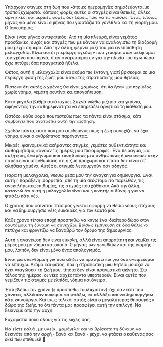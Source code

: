 Υπάρχουν στιγμές στη ζωή που κάποιες ημερομηνίες σημαδεύονται με τρόπο ξεχωριστό. Κάποιες φορές αυτές οι στιγμές είναι θετικές, άλλες αρνητικές, και μερικές φορές δεν ξέρεις πώς να τις νιώσεις. Ένας τέτοιος μήνας για μένα είναι ο μήνας που γιορτάζω τα γενέθλια και τη γιορτή μου. Ο Ιανουάριος.

Είναι ένας μήνας αντιφατικός. Από τη μία πλευρά, είναι γεμάτος προσδοκίες, ευχές και στιγμές που με κάνουν να αναλογιστώ τη διαδρομή μου μέχρι σήμερα. Από την άλλη, φέρνει μαζί του μια ανεπαίσθητη μελαγχολία. Είναι αυτή η περίεργη «γεύση» που γεύομαι όταν σκέφτομαι τον χρόνο που περνά, όταν αναρωτιέμαι αν για την ηλικία που έχω τώρα έχω πετύχει όσα πραγματικά ήθελα.

Φέτος, αυτή η μελαγχολία είναι ακόμα πιο έντονη, γιατί βρίσκομαι σε μια περίεργη φάση της ζωής μου λόγω της στρατιωτικής μου θητείας. 

Πίστευα ότι αυτός ο χρόνος θα είναι χαμένος· ότι θα ήταν μια περίοδος χωρίς νόημα, γεμάτη ρουτίνα και απογοήτευση.

Κατά μεγάλο βαθμό αυτό ισχύει. Συχνά νιώθω μιζέρια και γκρίνια, αφήνοντας την καθημερινότητα να επηρεάζει αρνητικά τη διάθεσή μου. 

Ωστόσο, κάθε φορά που πιστεύω πως τα πάντα είναι στάσιμα, κάτι συμβαίνει που ανατρέπει αυτή την αίσθηση.

Σχεδόν πάντα, αυτό που μου αποδεικνύει πως η ζωή συνεχίζει να έχει νόημα, είναι ο ανθρώπινος παράγοντας. 

Μικρές, φαινομενικά ασήμαντες στιγμές, γεμάτες αυθεντικότητα και αυθορμητισμό, κάνουν τις ημέρες μου πιο όμορφες. Ένα πείραγμα, μια συζήτηση, ένα μήνυμα από τους δικούς μου ανθρώπους ή ένα αστείο στην παρέα είναι υπενθυμίσεις ότι η ζωή προχωρά και τίποτα δεν είναι στ’ αλήθεια χαμένο.
Αυτές οι στιγμές λειτουργούν σαν οδηγός. 

Παρά τη μελαγχολία, νιώθω μέσα μου την ανάγκη για δημιουργία.
Είναι αυτή η παράξενη ισορροπία: από τη μία σκέφτομαι το παρελθόν, τις ανεκπλήρωτες επιθυμίες, τις στιγμές που χάθηκαν. 
Από την άλλη, κατανοώ ότι αυτή η μελαγχολία είναι και η κινητήρια δύναμη για να φτιάξω κάτι νέο. 

Ο χρόνος που φαίνεται στάσιμος γίνεται αφορμή να θέσω νέους στόχους και να δημιουργήσω νέες ευκαιρίες για τον εαυτό μου.

Κάθε χρόνο τέτοια εποχή προσπαθώ να κάνω ένα ιδιαίτερο δώρο στον εαυτό μου: τη δύναμη να συνεχίζω. 
Βρίσκω έμπνευση σε όσα θέλω να πετύχω και φροντίζω να ξαναβρώ τον δρόμο της δημιουργίας. 

Αυτή η ανανέωση δεν είναι εύκολη, αλλά είναι απαραίτητη και γεμίζει τις μέρες μου με νόημα και σκοπό.
Ο μήνας των γενεθλίων και της γιορτής μου, λοιπόν, δεν είναι μόνο ένας απολογισμός. 

Είναι μια υπενθύμιση για όσα αξίζει να κρατήσω και για όσα ονειρεύομαι να επιτύχω. 
Ακόμα και φέτος, που η στρατιωτική μου θητεία μοιάζει να έχει «παγώσει» τη ζωή μου, τίποτα δεν είναι πραγματικά ακίνητο. Στο τέλος της ημέρας, οι νέες αρχές πάντα υπερτερούν. Είναι αυτές που γεμίζουν τις στιγμές με ελπίδα, νόημα και όνειρα.

Έτσι βλέπω τον χρόνο (ή προσπαθώ τουλάχιστον): όχι σαν κάτι που χάνεται, αλλά σαν ευκαιρία να φτιάξω, να αλλάξω και να δημιουργήσω κάτι καινούργιο.
Και ίσως τελικά, αυτός είναι ο μεγαλύτερος θησαυρός κ δώρο της ζωής. το ότι πάντα μας προσφέρει αυτή την επιλογή.
Να ξεκινάμε από την αρχή.

Ευχαριστώ πολύ όλους για τις ευχές σας. 

Να είστε καλά , με υγεία , χαμόγελα και να βρίσκετε τη δύναμη να ξεκινάτε από την αρχή - ξανά και ξανά - μέχρι να φτάσει ο καθένας σας εκεί που επιθυμεί! 🤘